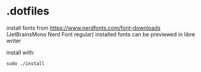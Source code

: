 # .dotfiles

install fonts from https://www.nerdfonts.com/font-downloads (JetBrainsMono Nerd Font regular)
installed fonts can be previewed in libre writer

install with:
```
sudo ./install
```
